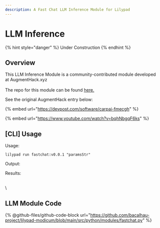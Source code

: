 ```yaml
---
description: A Fast Chat LLM Inference Module for Lilypad
---
```


# LLM Inference

{% hint style="danger" %}
Under Construction&#x20;
{% endhint %}

## Overview

This LLM Inference Module is a community-contributed module developed at AugmentHack.xyz\
\
The repo for this module can be found [here.](https://github.com/bacalhau-project/lilypad-modicum/blob/main/src/python/modules/fastchat.py)

See the original AugmentHack entry below:

{% embed url="https://devpost.com/software/carpai-fmecgh" %}

{% embed url="https://www.youtube.com/watch?v=bqhNbgqF6ks" %}

## \[CLI] Usage

Usage:

```
lilypad run fastchat:v0.0.1 "paramsStr"
```

Output:





Results:

\
\


## LLM Module Code

{% @github-files/github-code-block url="https://github.com/bacalhau-project/lilypad-modicum/blob/main/src/python/modules/fastchat.py" %}
